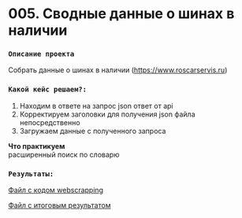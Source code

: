 # 005. Сводные данные о шинах в наличии


### `Описание проекта`    
Собрать данные о шинах в наличии (https://www.roscarservis.ru)


### `Какой кейс решаем?:`    
1. Находим в ответе на запрос json ответ от api
2. Корректируем заголовки для получения json файла непосредственно
3. Загружаем данные с полученного запроса


**Что практикуем**     
расширенный поиск по словарю 

### `Результаты:`  
[Файл с кодом webscrapping](https://github.com/f999145/cases/blob/main/004_wscrap_festivals/webscrapping.py)

[Файл с итоговым результатом](https://github.com/f999145/cases/blob/main/004_wscrap_festivals/data/festivals.zip)